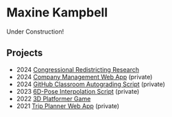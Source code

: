 # Maxine Kampbell
Under Construction!

## Projects
- 2024 [Congressional Redistricting Research](https://github.com/MaxFlorescence/spectral_redistricting)
- 2024 [Company Management Web App](https://github.com/CS-CS415-Spring2024/t09) (private)
- 2024 [GitHub Classroom Autograding Script](https://github.com/CSU-CS214-Spring2014/assignment_autograding) (private)
- 2023 [6D-Pose Interpolation Script](https://github.com/Blanchard-lab/6D-Pose-Annotation-Tool) (private)
- 2022 [3D Platformer Game](https://github.com/MaxFlorescence/Blobby)
- 2021 [Trip Planner Web App](https://github.com/CSU-CS-314-Fall-2021/t23) (private)
